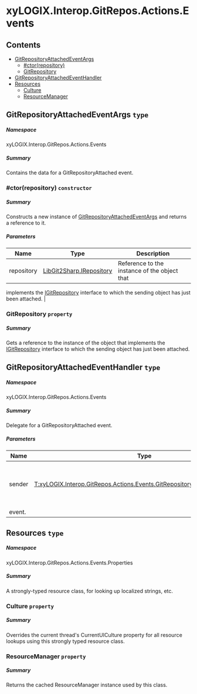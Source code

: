 <a name='assembly'></a>
# xyLOGIX.Interop.GitRepos.Actions.Events

## Contents

- [GitRepositoryAttachedEventArgs](#T-xyLOGIX-Interop-GitRepos-Actions-Events-GitRepositoryAttachedEventArgs 'xyLOGIX.Interop.GitRepos.Actions.Events.GitRepositoryAttachedEventArgs')
  - [#ctor(repository)](#M-xyLOGIX-Interop-GitRepos-Actions-Events-GitRepositoryAttachedEventArgs-#ctor-LibGit2Sharp-IRepository- 'xyLOGIX.Interop.GitRepos.Actions.Events.GitRepositoryAttachedEventArgs.#ctor(LibGit2Sharp.IRepository)')
  - [GitRepository](#P-xyLOGIX-Interop-GitRepos-Actions-Events-GitRepositoryAttachedEventArgs-GitRepository 'xyLOGIX.Interop.GitRepos.Actions.Events.GitRepositoryAttachedEventArgs.GitRepository')
- [GitRepositoryAttachedEventHandler](#T-xyLOGIX-Interop-GitRepos-Actions-Events-GitRepositoryAttachedEventHandler 'xyLOGIX.Interop.GitRepos.Actions.Events.GitRepositoryAttachedEventHandler')
- [Resources](#T-xyLOGIX-Interop-GitRepos-Actions-Events-Properties-Resources 'xyLOGIX.Interop.GitRepos.Actions.Events.Properties.Resources')
  - [Culture](#P-xyLOGIX-Interop-GitRepos-Actions-Events-Properties-Resources-Culture 'xyLOGIX.Interop.GitRepos.Actions.Events.Properties.Resources.Culture')
  - [ResourceManager](#P-xyLOGIX-Interop-GitRepos-Actions-Events-Properties-Resources-ResourceManager 'xyLOGIX.Interop.GitRepos.Actions.Events.Properties.Resources.ResourceManager')

<a name='T-xyLOGIX-Interop-GitRepos-Actions-Events-GitRepositoryAttachedEventArgs'></a>
## GitRepositoryAttachedEventArgs `type`

##### Namespace

xyLOGIX.Interop.GitRepos.Actions.Events

##### Summary

Contains the data for a GitRepositoryAttached event.

<a name='M-xyLOGIX-Interop-GitRepos-Actions-Events-GitRepositoryAttachedEventArgs-#ctor-LibGit2Sharp-IRepository-'></a>
### #ctor(repository) `constructor`

##### Summary

Constructs a new instance of
[GitRepositoryAttachedEventArgs](#T-xyLOGIX-Interop-GitRepos-Events-GitRepositoryAttachedEventArgs 'xyLOGIX.Interop.GitRepos.Events.GitRepositoryAttachedEventArgs') and
returns a reference to it.

##### Parameters

| Name | Type | Description |
| ---- | ---- | ----------- |
| repository | [LibGit2Sharp.IRepository](#T-LibGit2Sharp-IRepository 'LibGit2Sharp.IRepository') | Reference to the instance of the object that
implements the [IGitRepository](#T-LibGit2Sharp-IGitRepository 'LibGit2Sharp.IGitRepository') interface to which the
sending object has just been attached. |

<a name='P-xyLOGIX-Interop-GitRepos-Actions-Events-GitRepositoryAttachedEventArgs-GitRepository'></a>
### GitRepository `property`

##### Summary

Gets a reference to the instance of the object that implements the
[IGitRepository](#T-LibGit2Sharp-IGitRepository 'LibGit2Sharp.IGitRepository') interface to which the sending object
has just been attached.

<a name='T-xyLOGIX-Interop-GitRepos-Actions-Events-GitRepositoryAttachedEventHandler'></a>
## GitRepositoryAttachedEventHandler `type`

##### Namespace

xyLOGIX.Interop.GitRepos.Actions.Events

##### Summary

Delegate for a GitRepositoryAttached event.

##### Parameters

| Name | Type | Description |
| ---- | ---- | ----------- |
| sender | [T:xyLOGIX.Interop.GitRepos.Actions.Events.GitRepositoryAttachedEventHandler](#T-T-xyLOGIX-Interop-GitRepos-Actions-Events-GitRepositoryAttachedEventHandler 'T:xyLOGIX.Interop.GitRepos.Actions.Events.GitRepositoryAttachedEventHandler') | Reference to the instance of the object that raised the
event. |

<a name='T-xyLOGIX-Interop-GitRepos-Actions-Events-Properties-Resources'></a>
## Resources `type`

##### Namespace

xyLOGIX.Interop.GitRepos.Actions.Events.Properties

##### Summary

A strongly-typed resource class, for looking up localized strings, etc.

<a name='P-xyLOGIX-Interop-GitRepos-Actions-Events-Properties-Resources-Culture'></a>
### Culture `property`

##### Summary

Overrides the current thread's CurrentUICulture property for all
  resource lookups using this strongly typed resource class.

<a name='P-xyLOGIX-Interop-GitRepos-Actions-Events-Properties-Resources-ResourceManager'></a>
### ResourceManager `property`

##### Summary

Returns the cached ResourceManager instance used by this class.

